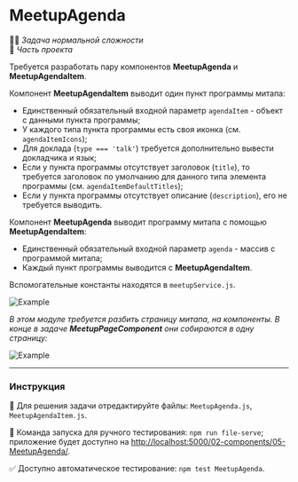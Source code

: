 # MeetupAgenda

👷🏻 _Задача нормальной сложности_\
💼 _Часть проекта_

<!--start_statement-->

Требуется разработать пару компонентов **MeetupAgenda** и **MeetupAgendaItem**.

Компонент **MeetupAgendaItem** выводит один пункт программы митапа:

- Единственный обязательный входной параметр `agendaItem` - объект с данными пункта программы;
- У каждого типа пункта программы есть своя иконка (см. `agendaItemIcons`);
- Для доклада (`type === 'talk'`) требуется дополнительно вывести докладчика и язык;
- Если у пункта программы отсутствует заголовок (`title`), то требуется заголовок по умолчанию для данного типа элемента
  программы (см. `agendaItemDefaultTitles`);
- Если у пункта программы отсутствует описание (`description`), его не требуется выводить.

Компонент **MeetupAgenda** выводит программу митапа с помощью **MeetupAgendaItem**:

- Единственный обязательный входной параметр `agenda` - массив с программой митапа;
- Каждый пункт программы выводится с **MeetupAgendaItem**.

Вспомогательные константы находятся в `meetupService.js`.

<img src="https://i.imgur.com/3MYSEun.png" style="max-width: 100%"  alt="Example"/>

_В этом модуле требуется разбить страницу митапа, на компоненты. В конце в задаче **MeetupPageComponent** они собираются
в одну страницу:_

<img src="https://i.imgur.com/gZFOxnY.png" style="max-width: 50%"  alt="Example"/>

<!--end_statement-->

---

### Инструкция

📝 Для решения задачи отредактируйте файлы: `MeetupAgenda.js`, `MeetupAgendaItem.js`.

🚀 Команда запуска для ручного тестирования: `npm run file-serve`;\
приложение будет доступно на [http://localhost:5000/02-components/05-MeetupAgenda/](http://localhost:5000/02-components/05-MeetupAgenda/).

✅ Доступно автоматическое тестирование: `npm test MeetupAgenda`.
